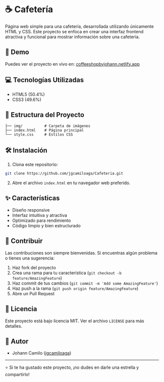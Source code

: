 # ☕ Cafetería

Página web simple para una cafetería, desarrollada utilizando únicamente HTML y CSS. Este proyecto se enfoca en crear una interfaz frontend atractiva y funcional para mostrar información sobre una cafetería.

## 🚀 Demo

Puedes ver el proyecto en vivo en: [coffeeshopbyjohann.netlify.app](https://coffeeshopbyjohann.netlify.app/)

## 💻 Tecnologías Utilizadas

- HTML5 (50.4%)
- CSS3 (49.6%)

## 📁 Estructura del Proyecto

```
├── img/          # Carpeta de imágenes
├── index.html    # Página principal
└── style.css     # Estilos CSS
```

## 🛠️ Instalación

1. Clona este repositorio:
```bash
git clone https://github.com/jgcamiloaga/Cafeteria.git
```

2. Abre el archivo `index.html` en tu navegador web preferido.

## ✨ Características

- Diseño responsive
- Interfaz intuitiva y atractiva
- Optimizado para rendimiento
- Código limpio y bien estructurado

## 🤝 Contribuir

Las contribuciones son siempre bienvenidas. Si encuentras algún problema o tienes una sugerencia:

1. Haz fork del proyecto
2. Crea una rama para tu característica (`git checkout -b feature/AmazingFeature`)
3. Haz commit de tus cambios (`git commit -m 'Add some AmazingFeature'`)
4. Haz push a la rama (`git push origin feature/AmazingFeature`)
5. Abre un Pull Request

## 📝 Licencia

Este proyecto está bajo licencia MIT. Ver el archivo `LICENSE` para más detalles.

## 👤 Autor

- Johann Camilo ([jgcamiloaga](https://github.com/jgcamiloaga))

---

⭐ Si te ha gustado este proyecto, ¡no dudes en darle una estrella y compartirlo!
